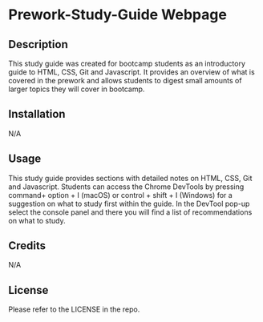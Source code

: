 # Prework-Study-Guide Webpage

## Description

This study guide was created for bootcamp students as an introductory guide to HTML, CSS, Git and Javascript. It provides an overview of what is covered in the prework and allows students to digest small amounts of larger topics they will cover in bootcamp.

## Installation

N/A

## Usage

This study guide provides sections with detailed notes on HTML, CSS, Git and Javascript. Students can access the Chrome DevTools by pressing command+ option + I (macOS) or control + shift + I (Windows) for a suggestion on what to study first within the guide. In the DevTool pop-up select the console panel and there you will find a list of recommendations on what to study.

## Credits

N/A

## License

Please refer to the LICENSE in the repo.
